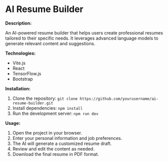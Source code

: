 # AI Resume Builder

**Description:**

An AI-powered resume builder that helps users create professional resumes tailored to their specific needs. It leverages advanced language models to generate relevant content and suggestions.

**Technologies:**

* Vite.js
* React
* TensorFlow.js
* Bootstrap

**Installation:**

1. Clone the repository: `git clone https://github.com/yourusername/ai-resume-builder.git`
2. Install dependencies: `npm install`
3. Run the development server: `npm run dev`

**Usage:**

1. Open the project in your browser.
2. Enter your personal information and job preferences.
3. The AI will generate a customized resume draft.
4. Review and edit the content as needed.
5. Download the final resume in PDF format.
